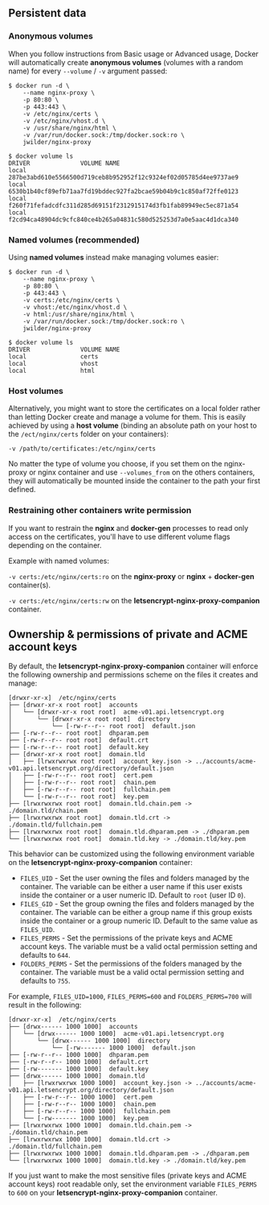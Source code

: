 ## Persistent data

### Anonymous volumes

When you follow instructions from Basic usage or Advanced usage, Docker will automatically create **anonymous volumes** (volumes with a random name) for every `--volume` / `-v` argument passed:

```shell
$ docker run -d \
    --name nginx-proxy \
    -p 80:80 \
    -p 443:443 \
    -v /etc/nginx/certs \
    -v /etc/nginx/vhost.d \
    -v /usr/share/nginx/html \
    -v /var/run/docker.sock:/tmp/docker.sock:ro \
    jwilder/nginx-proxy

$ docker volume ls
DRIVER              VOLUME NAME
local               287be3abd610e5566500d719ceb8b952952f12c9324ef02d05785d4ee9737ae9
local               6530b1b40cf89efb71aa7fd19bddec927fa2bcae59b04b9c1c850af72ffe0123
local               f260f71fefadcdfc311d285d69151f2312915174d3fb1fab89949ec5ec871a54
local               f2cd94ca48904dc9cfc840ce4b265a04831c580d525253d7a0e5aac4d1dca340
```

### Named volumes (recommended)

Using **named volumes** instead make managing volumes easier:

```shell
$ docker run -d \
    --name nginx-proxy \
    -p 80:80 \
    -p 443:443 \
    -v certs:/etc/nginx/certs \
    -v vhost:/etc/nginx/vhost.d \
    -v html:/usr/share/nginx/html \
    -v /var/run/docker.sock:/tmp/docker.sock:ro \
    jwilder/nginx-proxy

$ docker volume ls
DRIVER              VOLUME NAME
local               certs
local               vhost
local               html
```

### Host volumes

Alternatively, you might want to store the certificates on a local folder rather than letting Docker create and manage a volume for them. This is easily achieved by using a **host volume** (binding an absolute path on your host to the `/ect/nginx/certs` folder on your containers):

`-v /path/to/certificates:/etc/nginx/certs`

No matter the type of volume you choose, if you set them on the nginx-proxy or nginx container and use `--volumes_from` on the others containers, they will automatically be mounted inside the container to the path your first defined.

### Restraining other containers write permission

If you want to restrain the **nginx** and **docker-gen** processes to read only access on the certificates, you'll have to use different volume flags depending on the container.

Example with named volumes:

`-v certs:/etc/nginx/certs:ro` on the **nginx-proxy** or **nginx** + **docker-gen** container(s).

`-v certs:/etc/nginx/certs:rw` on the **letsencrypt-nginx-proxy-companion** container.

## Ownership & permissions of private and ACME account keys

By default, the **letsencrypt-nginx-proxy-companion** container will enforce the following ownership and permissions scheme on the files it creates and manage:

```
[drwxr-xr-x]  /etc/nginx/certs
├── [drwxr-xr-x root root]  accounts
│   └── [drwxr-xr-x root root]  acme-v01.api.letsencrypt.org
│       └── [drwxr-xr-x root root]  directory
│           └── [-rw-r--r-- root root]  default.json
├── [-rw-r--r-- root root]  dhparam.pem
├── [-rw-r--r-- root root]  default.crt
├── [-rw-r--r-- root root]  default.key
├── [drwxr-xr-x root root]  domain.tld
│   ├── [lrwxrwxrwx root root]  account_key.json -> ../accounts/acme-v01.api.letsencrypt.org/directory/default.json
│   ├── [-rw-r--r-- root root]  cert.pem
│   ├── [-rw-r--r-- root root]  chain.pem
│   ├── [-rw-r--r-- root root]  fullchain.pem
│   └── [-rw-r--r-- root root]  key.pem
├── [lrwxrwxrwx root root]  domain.tld.chain.pem -> ./domain.tld/chain.pem
├── [lrwxrwxrwx root root]  domain.tld.crt -> ./domain.tld/fullchain.pem
├── [lrwxrwxrwx root root]  domain.tld.dhparam.pem -> ./dhparam.pem
└── [lrwxrwxrwx root root]  domain.tld.key -> ./domain.tld/key.pem
```

This behavior can be customized using the following environment variable on the **letsencrypt-nginx-proxy-companion** container:

* `FILES_UID` - Set the user owning the files and folders managed by the container. The variable can be either a user name if this user exists inside the container or a user numeric ID. Default to `root` (user ID `0`).
* `FILES_GID` - Set the group owning the files and folders managed by the container. The variable can be either a group name if this group exists inside the container or a group numeric ID. Default to the same value as `FILES_UID`.
* `FILES_PERMS` - Set the permissions of the private keys and ACME account keys. The variable must be a valid octal permission setting and defaults to `644`.
* `FOLDERS_PERMS` - Set the permissions of the folders managed by the container. The variable must be a valid octal permission setting and defaults to `755`.

For example, `FILES_UID=1000`, `FILES_PERMS=600` and `FOLDERS_PERMS=700` will result in the following:

```
[drwxr-xr-x]  /etc/nginx/certs
├── [drwx------ 1000 1000]  accounts
│   └── [drwx------ 1000 1000]  acme-v01.api.letsencrypt.org
│       └── [drwx------ 1000 1000]  directory
│           └── [-rw------- 1000 1000]  default.json
├── [-rw-r--r-- 1000 1000]  dhparam.pem
├── [-rw-r--r-- 1000 1000]  default.crt
├── [-rw------- 1000 1000]  default.key
├── [drwx------ 1000 1000]  domain.tld
│   ├── [lrwxrwxrwx 1000 1000]  account_key.json -> ../accounts/acme-v01.api.letsencrypt.org/directory/default.json
│   ├── [-rw-r--r-- 1000 1000]  cert.pem
│   ├── [-rw-r--r-- 1000 1000]  chain.pem
│   ├── [-rw-r--r-- 1000 1000]  fullchain.pem
│   └── [-rw------- 1000 1000]  key.pem
├── [lrwxrwxrwx 1000 1000]  domain.tld.chain.pem -> ./domain.tld/chain.pem
├── [lrwxrwxrwx 1000 1000]  domain.tld.crt -> ./domain.tld/fullchain.pem
├── [lrwxrwxrwx 1000 1000]  domain.tld.dhparam.pem -> ./dhparam.pem
└── [lrwxrwxrwx 1000 1000]  domain.tld.key -> ./domain.tld/key.pem
```

If you just want to make the most sensitive files (private keys and ACME account keys) root readable only, set the environment variable `FILES_PERMS` to `600` on your **letsencrypt-nginx-proxy-companion** container.


